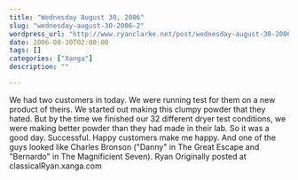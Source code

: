 ```yaml
---
title: "Wednesday August 30, 2006"
slug: "wednesday-august-30-2006-2"
wordpress_url: "http://www.ryanclarke.net/post/wednesday-august-30-2006-2/"
date: 2006-08-30T02:00:00
tags: []
categories: ["Xanga"]
description: ""

---
```


We had two customers in today. We were running test for them on a new product of theirs. We started out making this clumpy powder that they hated. But by the time we finished our 32 different dryer test conditions, we were making better powder than they had made in their lab. So it was a good day. Successful. Happy customers make me happy.
And one of the guys looked like Charles Bronson ("Danny" in The Great Escape and "Bernardo" in The Magnificient Seven).
Ryan
Originally posted at classicalRyan.xanga.com
